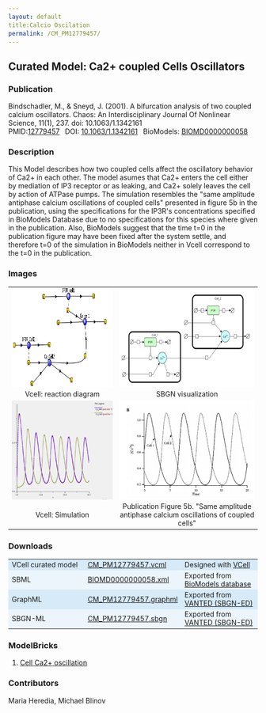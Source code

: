 ```yaml
---
layout: default
title:Calcio Oscilation
permalink: /CM_PM12779457/ 
---
```

## Curated Model: Ca2+ coupled Cells Oscillators  

### Publication 
Bindschadler, M., & Sneyd, J. (2001). A bifurcation analysis of two coupled calcium oscillators. Chaos: An Interdisciplinary Journal Of Nonlinear Science, 11(1), 237. doi: 10.1063/1.1342161 <br/>
PMID:<a href="https://www.ncbi.nlm.nih.gov/pubmed/12779457">12779457</a>&ensp; 
DOI: <a href="https://doi.org/10.1063/1.1342161"> 10.1063/1.1342161</a>&ensp;
BioModels: <a href="https://www.ebi.ac.uk/biomodels/BIOMD0000000058"> BIOMD0000000058 </a><br/>

### Description

This Model describes how two coupled cells affect the oscillatory behavior of Ca2+ in each other. The model asumes that Ca2+ enters the cell either by mediation of IP3 receptor or as leaking, and Ca2+ solely leaves the cell by action of ATPase pumps. The simulation resembles the "same amplitude antiphase calcium oscillations of coupled cells" presented in figure 5b in the publication, using the specifications for the IP3R's concentrations specified in BioModels Database due to no specifications for this species where given in the publication. Also, BioModels suggest that the time t=0 in the publication figure may have been fixed after the system settle, and therefore t=0 of the simulation in BioModels neither in Vcell correspond to the t=0 in the publication.

### Images
<center>
 <table> 
 <tr>
  <td align="center" >
   <a href="https://modelbricks.github.io/images/Vcellimages/CM_PM12779457_Vcell_diagram.PNG">
   <img align="center" src="/images/Vcellimages/CM_PM12779457_Vcell_diagram.PNG" Height="200"/></a></td>
  <td align="center" widht="50%">
   <a href="https://modelbricks.github.io/images/SBGNfiles/CM_PM12779457_SBGN.PNG">
   <img align="center" src="/images/SBGNfiles/CM_PM12779457_SBGN.PNG" Height="200" > </a></td>
 </tr>
 <tr>
  <td align="center"> Vcell: reaction diagram </td>
  <td align="center"> SBGN visualization </td>
   </tr>
  <tr>
   <td align="center" >
    <a href="https://modelbricks.github.io/images/Vcellimages/CM_PM12779457_Vcell_sim.PNG">
    <img align="center" src="/images/Vcellimages/CM_PM12779457_Vcell_sim.PNG" Height="200"/></a></td>
   <td align="center" widht="50%">
    <a href="https://modelbricks.github.io/images/SBGNfiles/CM_PM12779457_papersim.PNG">
    <img align="center" src="/images/SBGNfiles/CM_PM12779457_papersim.PNG" Height="200"/></a></td>
  </tr>
  <tr>
   <td align="center"> Vcell: Simulation </td>
   <td align="center"> Publication Figure 5b. "Same amplitude antiphase calcium oscillations of coupled cells" </td>
  </tr>
 </table>
</center>

### Downloads 

<center>
 <table>
  <td width="33%" bgcolor="#D6EAF8">VCell curated model </td>
  <td width="33%" bgcolor="#D6EAF8"><a href="/modelbricks/VCML_SBMLfiles/CM_PM12779457.vcml">CM_PM12779457.vcml</a></td>
  <td width="33%" bgcolor="#D6EAF8"> Designed with <a href="http://vcell.org"> VCell</a></td>
  <tr>
   <td bgcolor="#EBF5FB">SBML </td>
   <td bgcolor="#EBF5FB"><a href="/modelbricks/VCML_SBMLfiles/BIOMD0000000058.xml">BIOMD0000000058.xml</a></td>
   <td bgcolor="#EBF5FB"> Exported from <a href="https://www.ebi.ac.uk/biomodels/BIOMD0000000058">BioModels database</a></td>
  </tr>
  <tr>
   <td bgcolor="#D6EAF8">GraphML </td>
   <td bgcolor="#D6EAF8"><a href="/modelbricks/SBGNexecutablefiles/CM_PM12779457_SBGN.graphml">CM_PM12779457.graphml</a></td>
   <td bgcolor="#D6EAF8"> Exported from <a href="https://immersive-analytics.infotech.monash.edu/vanted/addons/sbgn-ed/">VANTED (SBGN-ED)</a></td>
  </tr>
  <tr>
   <td bgcolor="#EBF5FB">SBGN-ML </td>
   <td bgcolor="#EBF5FB"><a href="/modelbricks/SBGNexecutablefiles/CM_PM12779457_SBGN.sbgn">CM_PM12779457.sbgn</a></td>
   <td bgcolor="#EBF5FB"> Exported from <a href="https://immersive-analytics.infotech.monash.edu/vanted/addons/sbgn-ed/">VANTED (SBGN-ED)</a></td>
  </tr>
 </table>
</center>
 
### ModelBricks

<ol>
 <li> <a href="http://modelbricks.org/CM_PM12779457_MB1/">Cell Ca2+ oscillation</a>
 </li>
</ol>  

### Contributors
Maria Heredia, Michael Blinov
 
